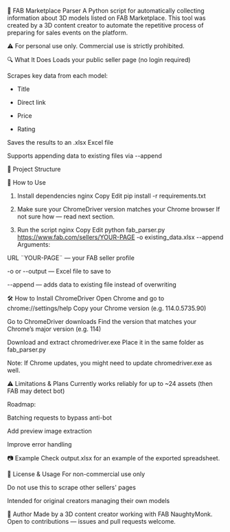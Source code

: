 🧵 FAB Marketplace Parser
A Python script for automatically collecting information about 3D models listed on FAB Marketplace.
This tool was created by a 3D content creator to automate the repetitive process of preparing for sales events on the platform.

⚠️ For personal use only. Commercial use is strictly prohibited.

🔍 What It Does
Loads your public seller page (no login required)

Scrapes key data from each model:

- Title

- Direct link

- Price

- Rating

Saves the results to an .xlsx Excel file

Supports appending data to existing files via --append

📁 Project Structure

🚀 How to Use
1. Install dependencies
nginx
Copy
Edit
pip install -r requirements.txt
2. Make sure your ChromeDriver version matches your Chrome browser
If not sure how — read next section.

3. Run the script
nginx
Copy
Edit
python fab_parser.py https://www.fab.com/sellers/YOUR-PAGE -o existing_data.xlsx --append
Arguments:

URL ¨YOUR-PAGE¨ — your FAB seller profile

-o or --output — Excel file to save to

--append — adds data to existing file instead of overwriting

🛠 How to Install ChromeDriver
Open Chrome and go to chrome://settings/help
Copy your Chrome version (e.g. 114.0.5735.90)

Go to ChromeDriver downloads
Find the version that matches your Chrome’s major version (e.g. 114)

Download and extract chromedriver.exe
Place it in the same folder as fab_parser.py

Note: If Chrome updates, you might need to update chromedriver.exe as well.

⚠️ Limitations & Plans
Currently works reliably for up to ~24 assets (then FAB may detect bot)

Roadmap:

Batching requests to bypass anti-bot

Add preview image extraction

Improve error handling

📷 Example
Check output.xlsx for an example of the exported spreadsheet.

📄 License & Usage
For non-commercial use only

Do not use this to scrape other sellers' pages

Intended for original creators managing their own models

👤 Author
Made by a 3D content creator working with FAB NaughtyMonk.
Open to contributions — issues and pull requests welcome.
